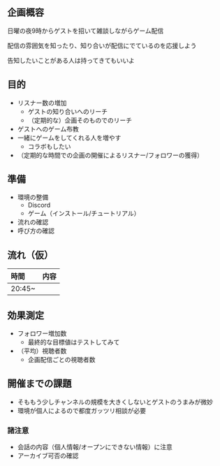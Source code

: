 ## 企画概容
日曜の夜9時からゲストを招いて雑談しながらゲーム配信

配信の雰囲気を知ったり、知り合いが配信にでているのを応援しよう

告知したいことがある人は持ってきてもいいよ

## 目的
* リスナー数の増加
   * ゲストの知り合いへのリーチ
   * （定期的な）企画そのものでのリーチ
* ゲストへのゲーム布教
* 一緒にゲームをしてくれる人を増やす
   * コラボもしたい
* （定期的な時間での企画の開催によるリスナー/フォロワーの獲得）

## 準備
* 環境の整備
  * Discord
  * ゲーム（インストール/チュートリアル）
* 流れの確認
* 呼び方の確認

## 流れ（仮）
| 時間 | 内容 |
|:---|:---|
| 20:45~ | |

## 効果測定
* フォロワー増加数
  * 最終的な目標値はテストしてみて
* （平均）視聴者数
  * 企画配信ごとの視聴者数

## 開催までの課題
* そももう少しチャンネルの規模を大きくしないとゲストのうまみが微妙
* 環境が個人によるので都度ガッツリ相談が必要

### 諸注意
* 会話の内容（個人情報/オープンにできない情報）に注意
* アーカイブ可否の確認
